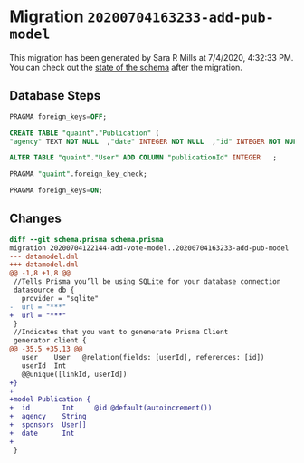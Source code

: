 # Migration `20200704163233-add-pub-model`

This migration has been generated by Sara R Mills at 7/4/2020, 4:32:33 PM.
You can check out the [state of the schema](./schema.prisma) after the migration.

## Database Steps

```sql
PRAGMA foreign_keys=OFF;

CREATE TABLE "quaint"."Publication" (
"agency" TEXT NOT NULL  ,"date" INTEGER NOT NULL  ,"id" INTEGER NOT NULL  PRIMARY KEY AUTOINCREMENT)

ALTER TABLE "quaint"."User" ADD COLUMN "publicationId" INTEGER   ;

PRAGMA "quaint".foreign_key_check;

PRAGMA foreign_keys=ON;
```

## Changes

```diff
diff --git schema.prisma schema.prisma
migration 20200704122144-add-vote-model..20200704163233-add-pub-model
--- datamodel.dml
+++ datamodel.dml
@@ -1,8 +1,8 @@
 //Tells Prisma you’ll be using SQLite for your database connection
 datasource db {
   provider = "sqlite"
-  url = "***"
+  url = "***"
 }
 //Indicates that you want to genenerate Prisma Client
 generator client {
@@ -35,5 +35,13 @@
   user    User   @relation(fields: [userId], references: [id])
   userId  Int
   @@unique([linkId, userId])
+}
+
+model Publication {
+  id        Int     @id @default(autoincrement())
+  agency    String
+  sponsors  User[]
+  date      Int
+
 }
```



